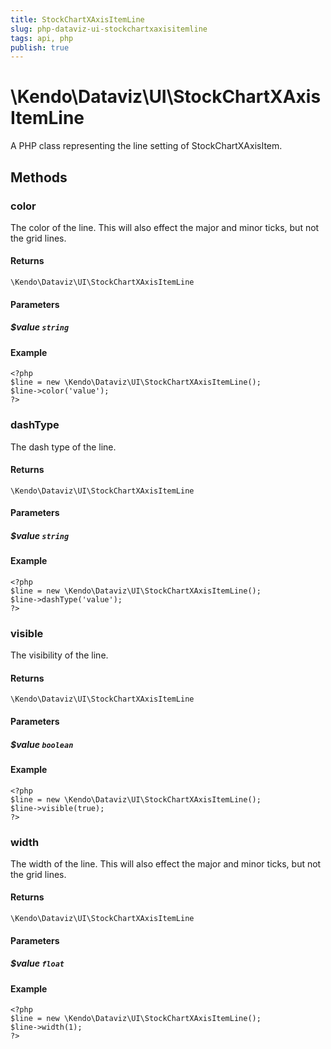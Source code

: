 ```yaml
---
title: StockChartXAxisItemLine
slug: php-dataviz-ui-stockchartxaxisitemline
tags: api, php
publish: true
---
```


# \Kendo\Dataviz\UI\StockChartXAxisItemLine

A PHP class representing the line setting of StockChartXAxisItem.


## Methods

### color
The color of the line. This will also effect the major and minor ticks, but
not the grid lines.

#### Returns
`\Kendo\Dataviz\UI\StockChartXAxisItemLine`

#### Parameters

##### $value `string`



#### Example 
    <?php
    $line = new \Kendo\Dataviz\UI\StockChartXAxisItemLine();
    $line->color('value');
    ?>

### dashType
The dash type of the line.

#### Returns
`\Kendo\Dataviz\UI\StockChartXAxisItemLine`

#### Parameters

##### $value `string`



#### Example 
    <?php
    $line = new \Kendo\Dataviz\UI\StockChartXAxisItemLine();
    $line->dashType('value');
    ?>

### visible
The visibility of the line.

#### Returns
`\Kendo\Dataviz\UI\StockChartXAxisItemLine`

#### Parameters

##### $value `boolean`



#### Example 
    <?php
    $line = new \Kendo\Dataviz\UI\StockChartXAxisItemLine();
    $line->visible(true);
    ?>

### width
The width of the line. This will also effect the major and minor ticks, but
not the grid lines.

#### Returns
`\Kendo\Dataviz\UI\StockChartXAxisItemLine`

#### Parameters

##### $value `float`



#### Example 
    <?php
    $line = new \Kendo\Dataviz\UI\StockChartXAxisItemLine();
    $line->width(1);
    ?>

